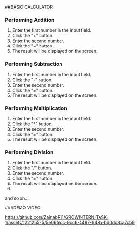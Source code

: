 ##BASIC CALCULATOR

### Performing Addition
1. Enter the first number in the input field.
2. Click the "+" button.
3. Enter the second number.
4. Click the "=" button.
5. The result will be displayed on the screen.

### Performing Subtraction
1. Enter the first number in the input field.
2. Click the "-" button.
3. Enter the second number.
4. Click the "=" button.
5. The result will be displayed on the screen.

### Performing Multiplication
1. Enter the first number in the input field.
2. Click the "*" button.
3. Enter the second number.
4. Click the "=" button.
5. The result will be displayed on the screen.

### Performing Division
1. Enter the first number in the input field.
2. Click the "/" button.
3. Enter the second number.
4. Click the "=" button.
5. The result will be displayed on the screen.
6. 
and so on...

###DEMO VIDEO


https://github.com/ZainabR11/GROWINTERN-TASK-1/assets/122125525/5e06fecc-9cc6-4487-948a-bd0dc8ca7cb9


